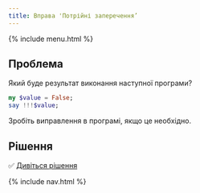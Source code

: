 ```yaml
---
title: Вправа 'Потрійні заперечення’
---
```


{% include menu.html %}

## Проблема

Який буде результат виконання наступної програми?

```raku
my $value = False;
say !!!$value;
```

Зробіть виправлення в програмі, якщо це необхідно.

## Рішення

✅ [Дивіться рішення](solution)

{% include nav.html %}